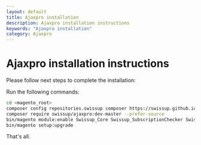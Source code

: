 ```yaml
---
layout: default
title: Ajaxpro installation
description: Ajaxpro installation instructions
keywords: "Ajaxpro installation"
category: Ajaxpro
---
```


# Ajaxpro installation instructions

Please follow next steps to complete the installation:

Run the following commands:

```bash
cd <magento_root>
composer config repositories.swissup composer https://swissup.github.io/packages/
composer require swissup/ajaxpro:dev-master --prefer-source
bin/magento module:enable Swissup_Core Swissup_SubscriptionChecker Swissup_Ajaxpro
bin/magento setup:upgrade
```

That's all.
